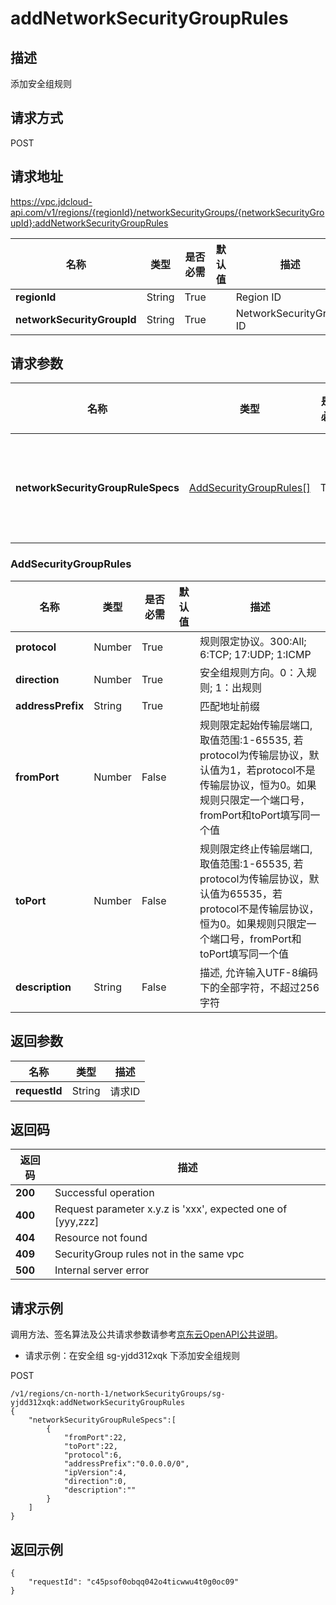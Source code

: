 # addNetworkSecurityGroupRules


## 描述
添加安全组规则

## 请求方式
POST

## 请求地址
https://vpc.jdcloud-api.com/v1/regions/{regionId}/networkSecurityGroups/{networkSecurityGroupId}:addNetworkSecurityGroupRules

|名称|类型|是否必需|默认值|描述|
|---|---|---|---|---|
|**regionId**|String|True| |Region ID|
|**networkSecurityGroupId**|String|True| |NetworkSecurityGroup ID|

## 请求参数
|名称|类型|是否必需|默认值|描述|
|---|---|---|---|---|
|**networkSecurityGroupRuleSpecs**|[AddSecurityGroupRules[]](#addsecuritygrouprules)|True| |安全组规则信息|

### <div id="AddSecurityGroupRules">AddSecurityGroupRules</div>
|名称|类型|是否必需|默认值|描述|
|---|---|---|---|---|
|**protocol**|Number|True| |规则限定协议。300:All; 6:TCP; 17:UDP; 1:ICMP|
|**direction**|Number|True| |安全组规则方向。0：入规则; 1：出规则|
|**addressPrefix**|String|True| |匹配地址前缀|
|**fromPort**|Number|False| |规则限定起始传输层端口, 取值范围:1-65535, 若protocol为传输层协议，默认值为1，若protocol不是传输层协议，恒为0。如果规则只限定一个端口号，fromPort和toPort填写同一个值|
|**toPort**|Number|False| |规则限定终止传输层端口, 取值范围:1-65535, 若protocol为传输层协议，默认值为65535，若protocol不是传输层协议，恒为0。如果规则只限定一个端口号，fromPort和toPort填写同一个值|
|**description**|String|False| |描述,​ 允许输入UTF-8编码下的全部字符，不超过256字符|

## 返回参数
|名称|类型|描述|
|---|---|---|
|**requestId**|String|请求ID|


## 返回码
|返回码|描述|
|---|---|
|**200**|Successful operation|
|**400**|Request parameter x.y.z is 'xxx', expected one of [yyy,zzz]|
|**404**|Resource not found|
|**409**|SecurityGroup rules not in the same vpc|
|**500**|Internal server error|

## 请求示例
调用方法、签名算法及公共请求参数请参考[京东云OpenAPI公共说明](https://docs.jdcloud.com/common-declaration/api/introduction)。
- 请求示例：在安全组 sg-yjdd312xqk 下添加安全组规则

POST
```
/v1/regions/cn-north-1/networkSecurityGroups/sg-yjdd312xqk:addNetworkSecurityGroupRules
{
    "networkSecurityGroupRuleSpecs":[
        {
            "fromPort":22,
            "toPort":22,
            "protocol":6,
            "addressPrefix":"0.0.0.0/0",
            "ipVersion":4,
            "direction":0,
            "description":""
        }
    ]
}

```

## 返回示例
```
{
    "requestId": "c45psof0obqq042o4ticwwu4t0g0oc09"
}
```
